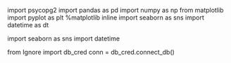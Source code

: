import psycopg2
import pandas as pd
import numpy as np
from matplotlib import pyplot as plt
%matplotlib inline
import seaborn as sns
import datetime as dt


import seaborn as sns
import datetime

from Ignore import db_cred
conn = db_cred.connect_db()

